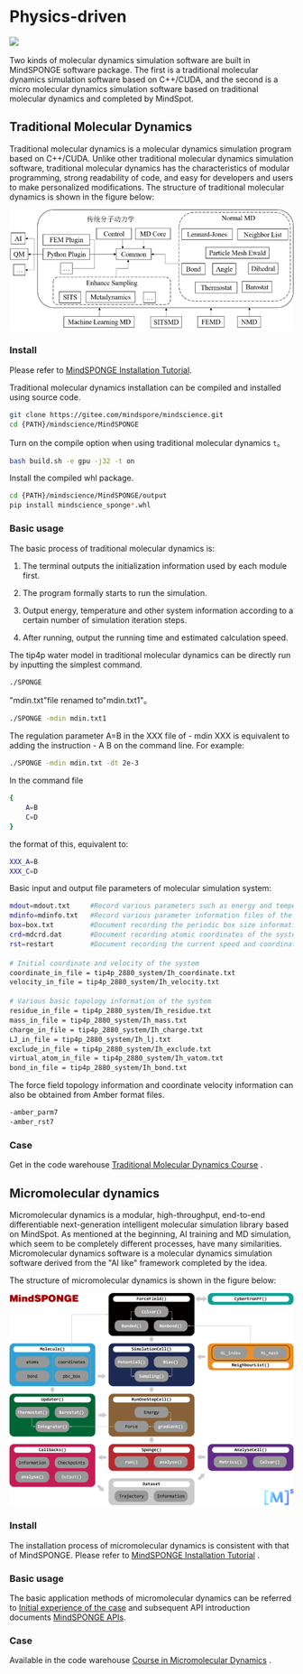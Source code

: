 # Physics-driven

<a href="https://gitee.com/mindspore/docs/blob/master/docs/mindscience/docs/source_en/mindsponge/sponge.md" target="_blank"><img src="https://mindspore-website.obs.cn-north-4.myhuaweicloud.com/website-images/master/resource/_static/logo_source_en.png"></a>

Two kinds of molecular dynamics simulation software are built in MindSPONGE software package. The first is a traditional molecular dynamics simulation software based on C++/CUDA, and the second is a micro molecular dynamics simulation software based on traditional molecular dynamics and completed by MindSpot.

## Traditional Molecular Dynamics

Traditional molecular dynamics is a molecular dynamics simulation program based on C++/CUDA. Unlike other traditional molecular dynamics simulation software, traditional molecular dynamics has the characteristics of modular programming, strong readability of code, and easy for developers and users to make personalized modifications. The structure of traditional molecular dynamics is shown in the figure below:

![cudasponge](./images/cudasponge.png)

### Install

Please refer to [MindSPONGE Installation Tutorial](https://www.mindspore.cn/mindscience/docs/en/master/mindsponge/intro.html).

Traditional molecular dynamics installation can be compiled and installed using source code.

```bash
git clone https://gitee.com/mindspore/mindscience.git
cd {PATH}/mindscience/MindSPONGE
```

Turn on the compile option when using traditional molecular dynamics `t`。

```bash
bash build.sh -e gpu -j32 -t on
```

Install the compiled whl package.

```bash
cd {PATH}/mindscience/MindSPONGE/output
pip install mindscience_sponge*.whl
```

### Basic usage

The basic process of traditional molecular dynamics is:

1. The terminal outputs the initialization information used by each module first.

2. The program formally starts to run the simulation.

3. Output energy, temperature and other system information according to a certain number of simulation iteration steps.

4. After running, output the running time and estimated calculation speed.

The tip4p water model in traditional molecular dynamics can be directly run by inputting the simplest command.

```bash
./SPONGE
```

"mdin.txt"file renamed to"mdin.txt1"。

```bash
./SPONGE -mdin mdin.txt1
```

The regulation parameter A=B in the XXX file of - mdin XXX is equivalent to adding the instruction - A B on the command line. For example:

```bash
./SPONGE -mdin mdin.txt -dt 2e-3
```

In the command file

```bash
{
    A=B
    C=D
}
```

the format of this, equivalent to:

```bash
XXX_A=B
XXX_C=D
```

Basic input and output file parameters of molecular simulation system:

```bash
mdout=mdout.txt     #Record various parameters such as energy and temperature
mdinfo=mdinfo.txt   #Record various parameter information files of the whole simulation at initialization and completion
box=box.txt         #Document recording the periodic box size information of the system
crd=mdcrd.dat       #Document recording atomic coordinates of the system
rst=restart         #Document recording the current speed and coordinates of the system

# Initial coordinate and velocity of the system
coordinate_in_file = tip4p_2880_system/Ih_coordinate.txt
velocity_in_file = tip4p_2880_system/Ih_velocity.txt

# Various basic topology information of the system
residue_in_file = tip4p_2880_system/Ih_residue.txt
mass_in_file = tip4p_2880_system/Ih_mass.txt
charge_in_file = tip4p_2880_system/Ih_charge.txt
LJ_in_file = tip4p_2880_system/Ih_lj.txt
exclude_in_file = tip4p_2880_system/Ih_exclude.txt
virtual_atom_in_file = tip4p_2880_system/Ih_vatom.txt
bond_in_file = tip4p_2880_system/Ih_bond.txt
```

The force field topology information and coordinate velocity information can also be obtained from Amber format files.

```bash
-amber_parm7
-amber_rst7
```

### Case

Get in the code warehouse [Traditional Molecular Dynamics Course](https://gitee.com/mindspore/mindscience/tree/master/MindSPONGE/applications/molecular_dynamics/tradition) .

## Micromolecular dynamics

Micromolecular dynamics is a modular, high-throughput, end-to-end differentiable next-generation intelligent molecular simulation library based on MindSpot. As mentioned at the beginning, AI training and MD simulation, which seem to be completely different processes, have many similarities. Micromolecular dynamics software is a molecular dynamics simulation software derived from the "AI like" framework completed by the idea.

The structure of micromolecular dynamics is shown in the figure below:

![mindsponge](./images/mindsponge.png)

### Install

The installation process of micromolecular dynamics is consistent with that of MindSPONGE. Please refer to [MindSPONGE Installation Tutorial](https://www.mindspore.cn/mindscience/docs/en/master/mindsponge/intro.html) .

### Basic usage

The basic application methods of micromolecular dynamics can be referred to [Initial experience of the case](https://www.mindspore.cn/mindscience/docs/en/master/mindsponge/intro.html#examples) and subsequent API introduction documents [MindSPONGE APIs](https://www.mindspore.cn/mindscience/docs/en/master/mindsponge.html#).

### Case

Available in the code warehouse [Course in Micromolecular Dynamics](https://gitee.com/mindspore/mindscience/tree/master/MindSPONGE/tutorials/basic) .
